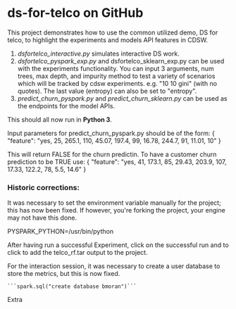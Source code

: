 # **ds-for-telco on GitHub**

This project demonstrates how to use the common utilized demo, DS for telco, to highlight the experiments and models API features in CDSW. 

1. *dsfortelco_interactive.py* simulates interactive DS work. 
2. *dsfortelco_pyspark_exp.py* and dsfortelco_sklearn_exp.py can be used with the experiments functionality. You can input 3 arguments, num trees, max depth, and impurity method to test a variety of scenarios which will be tracked by cdsw experiments. e.g. "10 10 gini"   (with no quotes). The last value (entropy) can also be set to "entropy".
3. *predict_churn_pyspark.py* and *predict_churn_sklearn.py* can be used as the endpoints for the model APIs. 

This should all now run in **Python 3**. 

Input parameters for predict_churn_pyspark.py should be of the form:
{
  "feature": "yes, 25, 265.1, 110, 45.07, 197.4, 99, 16.78, 244.7, 91, 11.01, 10"
}

This will return FALSE for the churn predictin. To have a customer churn prediction to be TRUE use:
{
  "feature": "yes, 41, 173.1, 85, 29.43, 203.9, 107, 17.33, 122.2, 78, 5.5, 14.6"
}


### Historic corrections:
It was necessary to set the environment variable manually for the project; this has now been fixed. If however, you're forking the project, your engine may not have this done.

PYSPARK_PYTHON=/usr/bin/python

After having run a successful Experiment, click on the successful run and to click to add the telco_rf.tar output to the project.

For the interaction session, it was necessary to create a user database to store the metrics, but this is now fixed.

    ```spark.sql("create database bmoran")```

Extra

